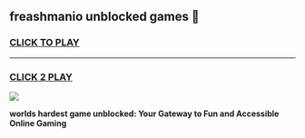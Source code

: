 
## freashmanio unblocked games 👋
<h3>
<a href="https://premium.freeplayer.one?title=freashmanio_unblocked_games&ref=13F">CLICK TO PLAY</a></h3>
<hr>

<h3>
<a href="https://premium.freeplayer.one?title=freashmanio_unblocked_games&ref=13F">CLICK 2 PLAY</a>
  
</h3>

<a href="https://premium.freeplayer.one?title=freashmanio_unblocked_games&ref=12F/"><img src="https://clearcache.store/games.png"></a>


**worlds hardest game unblocked: Your Gateway to Fun and Accessible Online Gaming**
